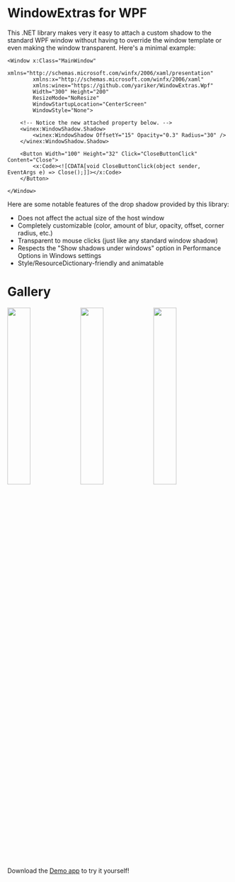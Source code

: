 # WindowExtras for WPF

This .NET library makes very it easy to attach a custom shadow to the standard WPF window without having to override the window template
or even making the window transparent. Here's a minimal example:

```XAML
<Window x:Class="MainWindow"
        xmlns="http://schemas.microsoft.com/winfx/2006/xaml/presentation"
        xmlns:x="http://schemas.microsoft.com/winfx/2006/xaml"
        xmlns:winex="https://github.com/yariker/WindowExtras.Wpf"
        Width="300" Height="200"
        ResizeMode="NoResize"
        WindowStartupLocation="CenterScreen"
        WindowStyle="None">
    
    <!-- Notice the new attached property below. -->
    <winex:WindowShadow.Shadow>
        <winex:WindowShadow OffsetY="15" Opacity="0.3" Radius="30" />
    </winex:WindowShadow.Shadow>

    <Button Width="100" Height="32" Click="CloseButtonClick" Content="Close">
        <x:Code><![CDATA[void CloseButtonClick(object sender, EventArgs e) => Close();]]></x:Code>
    </Button>

</Window>
```

Here are some notable features of the drop shadow provided by this library:
* Does not affect the actual size of the host window
* Completely customizable (color, amount of blur, opacity, offset, corner radius, etc.)
* Transparent to mouse clicks (just like any standard window shadow)
* Respects the "Show shadows under windows" option in Performance Options in Windows settings
* Style/ResourceDictionary-friendly and animatable

# Gallery

<p float='middle'>
  <img src='doc/Demo1.png' width='32%' />
  <img src='doc/Demo2.png' width='32%' />
  <img src='doc/Demo3.png' width='32%' />
</p>

Download the [Demo app](https://github.com/yariker/WindowExtras.Wpf/releases) to try it yourself!
